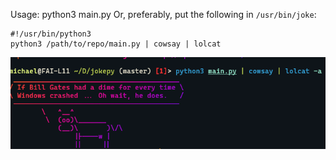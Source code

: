 Usage: python3 main.py
Or, preferably, put the following in `/usr/bin/joke`:
```
#!/usr/bin/python3
python3 /path/to/repo/main.py | cowsay | lolcat
```

![image](joke.png)
